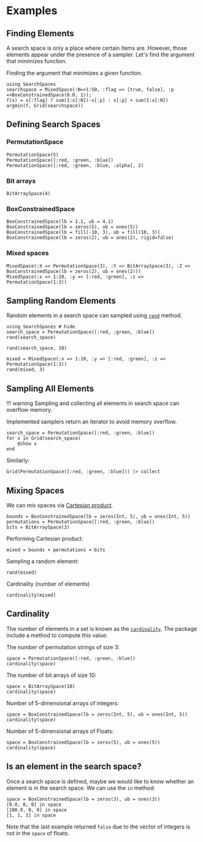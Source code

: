 # Examples

## Finding Elements

A search space is only a place where certain items are. However, those elements appear
under the presence of a sampler. Let's find the argument that minimizes function.

Finding the argument that minimizes a given function.

```@repl basic
using SearchSpaces
searchspace = MixedSpace(:N=>1:50, :flag => [true, false], :p =>BoxConstrainedSpace(0.0, 1));
f(x) = x[:flag] ? sum(1:x[:N])-x[:p] : x[:p] + sum(1:x[:N])
argmin(f, Grid(searchspace))
```

## Defining Search Spaces

### PermutationSpace

```@repl basic
PermutationSpace(5)
PermutationSpace([:red, :green, :blue])
PermutationSpace([:red, :green, :blue, :alpha], 2)
```


### Bit arrays

```@repl basic
BitArraySpace(4)
```

### BoxConstrainedSpace

```@repl basic
BoxConstrainedSpace(lb = 1.1, ub = 4.1)
BoxConstrainedSpace(lb = zeros(5), ub = ones(5))
BoxConstrainedSpace(lb = fill(-10, 3), ub = fill(10, 3))
BoxConstrainedSpace(lb = zeros(2), ub = ones(2), rigid=false)
```

### Mixed spaces

```@repl basic
MixedSpace(:X => PermutationSpace(3), :Y => BitArraySpace(3), :Z => BoxConstrainedSpace(lb = zeros(2), ub = ones(2)))
MixedSpace(:x => 1:10, :y => [:red, :green], :z => PermutationSpace(1:3))
```


## Sampling Random Elements

Random elements in a search space can sampled using [`rand`](@ref) method.


```@example random_sample
using SearchSpaces # hide
search_space = PermutationSpace([:red, :green, :blue])
rand(search_space)
```

```@example random_sample
rand(search_space, 10)
```


```@example random_sample
mixed = MixedSpace(:x => 1:10, :y => [:red, :green], :z => PermutationSpace(1:3))
rand(mixed, 3)
```


## Sampling All Elements

!!! warning
    Sampling and collecting all elements in search space can overflow memory.

Implemented samplers return an iterator to avoid memory overflow.

```@example random_sample
search_space = PermutationSpace([:red, :green, :blue])
for x in Grid(search_space)
    @show x
end
```

Similarly:

```@example random_sample
Grid(PermutationSpace([:red, :green, :blue])) |> collect
```

## Mixing Spaces

We can mix spaces via [Cartesian product](https://en.wikipedia.org/wiki/Cartesian_product).

```@example random_sample
bounds = BoxConstrainedSpace(lb = zeros(Int, 5), ub = ones(Int, 5))
permutations = PermutationSpace([:red, :green, :blue])
bits = BitArraySpace(3)
```

Performing Cartesian product:

```@example random_sample
mixed = bounds × permutations × bits
```

Sampling a random element:

```@example random_sample
rand(mixed)
```

Cardinality (number of elements)


```@example random_sample
cardinality(mixed)
```

## Cardinality

The number of elements in a set is known as the [`cardinality`](@ref).
The package include a method to compute this value:

The number of permutation strings of size 3:

```@repl basic
space = PermutationSpace([:red, :green, :blue])
cardinality(space)
```

The number of bit arrays of size 10:

```@repl basic
space = BitArraySpace(10)
cardinality(space)
```

Number of 5-dimensional arrays of integers:

```@repl basic
space = BoxConstrainedSpace(lb = zeros(Int, 5), ub = ones(Int, 5))
cardinality(space)
```

Number of 5-dimensional arrays of Floats:

```@repl basic
space = BoxConstrainedSpace(lb = zeros(5), ub = ones(5))
cardinality(space)
```

## Is an element in the search space?


Once a search space is defined, maybe we would like to know whether an element is in the
search space. We can use the `in` method:


```@repl basic
space = BoxConstrainedSpace(lb = zeros(3), ub = ones(3))
[0.0, 0, 0] in space
[100.0, 0, 0] in space
[1, 1, 1] in space
```

Note that the last example returned `false` due to the vector of integers is not
in the `space` of floats.
